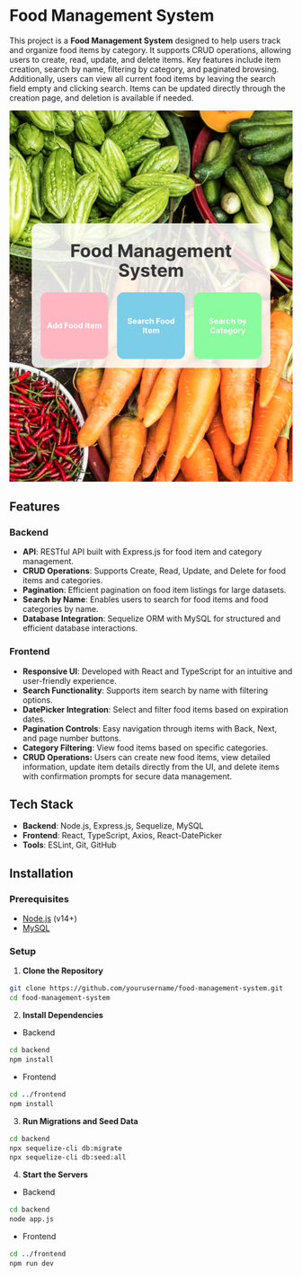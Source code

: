# Food Management System

This project is a **Food Management System** designed to help users track and organize food items by category. It supports CRUD operations, allowing users to create, read, update, and delete items. Key features include item creation, search by name, filtering by category, and paginated browsing. Additionally, users can view all current food items by leaving the search field empty and clicking search. Items can be updated directly through the creation page, and deletion is available if needed.

![image](img.png)

## Features

### Backend
- **API**: RESTful API built with Express.js for food item and category management.
- **CRUD Operations**: Supports Create, Read, Update, and Delete for food items and categories.
- **Pagination**: Efficient pagination on food item listings for large datasets.
- **Search by Name**: Enables users to search for food items and food categories by name.
- **Database Integration**: Sequelize ORM with MySQL for structured and efficient database interactions.

### Frontend
- **Responsive UI**: Developed with React and TypeScript for an intuitive and user-friendly experience.
- **Search Functionality**: Supports item search by name with filtering options.
- **DatePicker Integration**: Select and filter food items based on expiration dates.
- **Pagination Controls**: Easy navigation through items with Back, Next, and page number buttons.
- **Category Filtering**: View food items based on specific categories.
- **CRUD Operations:** Users can create new food items, view detailed information, update item details directly from the UI, and delete items with confirmation prompts for secure data management.

## Tech Stack

- **Backend**: Node.js, Express.js, Sequelize, MySQL
- **Frontend**: React, TypeScript, Axios, React-DatePicker
- **Tools**: ESLint, Git, GitHub

## Installation

### Prerequisites
- [Node.js](https://nodejs.org/) (v14+)
- [MySQL](https://www.mysql.com/)

### Setup

1. **Clone the Repository**
``` bash
git clone https://github.com/yourusername/food-management-system.git
cd food-management-system
```

2. **Install Dependencies**
- Backend
``` bash
cd backend
npm install
```

- Frontend
``` bash
cd ../frontend
npm install
```

3. **Run Migrations and Seed Data**
``` bash
cd backend
npx sequelize-cli db:migrate
npx sequelize-cli db:seed:all
```

4. **Start the Servers**
- Backend
``` bash
cd backend
node app.js
```

- Frontend
``` bash
cd ../frontend
npm run dev
```